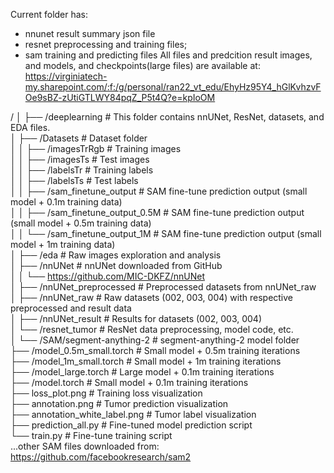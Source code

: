 Current folder has:
- nnunet result summary json file
- resnet preprocessing and training files;
- sam training and predicting files
All files and predcition result images, and models, and checkpoints(large files) are available at: https://virginiatech-my.sharepoint.com/:f:/g/personal/ran22_vt_edu/EhyHz95Y4_hGlKvhzvFOe9sBZ-zUtiGTLWY84pqZ_P5t4Q?e=kpIoOM

/
│
├── /deeplearning                            # This folder contains nnUNet, ResNet, datasets, and EDA files.                          
│   ├── /Datasets                            # Dataset folder                                                                      
│   │   ├── /imagesTrRgb                     # Training images                                                                     
│   │   ├── /imagesTs                        # Test images                                                                         
│   │   ├── /labelsTr                        # Training labels                                                                     
│   │   ├── /labelsTs                        # Test labels                                                                         
│   │   ├── /sam_finetune_output             # SAM fine-tune prediction output (small model + 0.1m training data)                  
│   │   ├── /sam_finetune_output_0.5M        # SAM fine-tune prediction output (small model + 0.5m training data)                  
│   │   └── /sam_finetune_output_1M          # SAM fine-tune prediction output (small model + 1m training data)                   
│   ├── /eda                                 # Raw images exploration and analysis                                                 
│   ├── /nnUNet                              # nnUNet downloaded from GitHub                                                       
│   │   └── https://github.com/MIC-DKFZ/nnUNet                                                                                     
│   ├── /nnUNet_preprocessed                 # Preprocessed datasets from nnUNet_raw                                               
│   ├── /nnUNet_raw                          # Raw datasets (002, 003, 004) with respective preprocessed and result data           
│   ├── /nnUNet_result                       # Results for datasets (002, 003, 004)                                                
│   └── /resnet_tumor                        # ResNet data preprocessing, model code, etc.                                         
│
└── /SAM/segment-anything-2                  # segment-anything-2 model folder                                                     
    ├── /model_0.5m_small.torch              # Small model + 0.5m training iterations                                              
    ├── /model_1m_small.torch                # Small model + 1m training iterations                                                
    ├── /model_large.torch                   # Large model + 0.1m training iterations                                              
    ├── /model.torch                         # Small model + 0.1m training iterations                                              
    ├── loss_plot.png                        # Training loss visualization                                                         
    ├── annotation.png                       # Tumor prediction visualization                                                      
    ├── annotation_white_label.png           # Tumor label visualization                                                           
    ├── prediction_all.py                    # Fine-tuned model prediction script                                                  
    └── train.py                             # Fine-tune training script                                                           
        ...other SAM files downloaded from: https://github.com/facebookresearch/sam2                                                           
        
